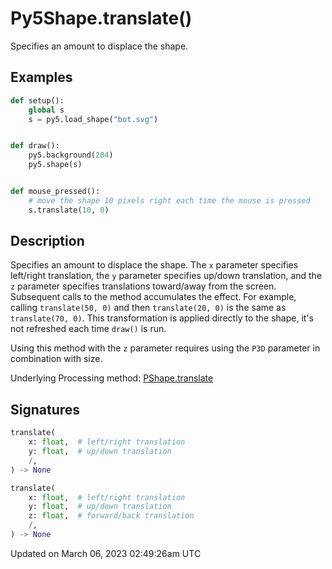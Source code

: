 # Py5Shape.translate()

Specifies an amount to displace the shape.

## Examples

<div class="example-table">

<div class="example-row"><div class="example-cell-image">

</div><div class="example-cell-code">

```python
def setup():
    global s
    s = py5.load_shape("bot.svg")


def draw():
    py5.background(204)
    py5.shape(s)


def mouse_pressed():
    # move the shape 10 pixels right each time the mouse is pressed
    s.translate(10, 0)
```

</div></div>

</div>

## Description

Specifies an amount to displace the shape. The `x` parameter specifies left/right translation, the `y` parameter specifies up/down translation, and the `z` parameter specifies translations toward/away from the screen. Subsequent calls to the method accumulates the effect. For example, calling `translate(50, 0)` and then `translate(20, 0)` is the same as `translate(70, 0)`. This transformation is applied directly to the shape, it's not refreshed each time `draw()` is run. 

Using this method with the `z` parameter requires using the `P3D` parameter in combination with size.

Underlying Processing method: [PShape.translate](https://processing.org/reference/PShape_translate_.html)

## Signatures

```python
translate(
    x: float,  # left/right translation
    y: float,  # up/down translation
    /,
) -> None

translate(
    x: float,  # left/right translation
    y: float,  # up/down translation
    z: float,  # forward/back translation
    /,
) -> None
```

Updated on March 06, 2023 02:49:26am UTC
